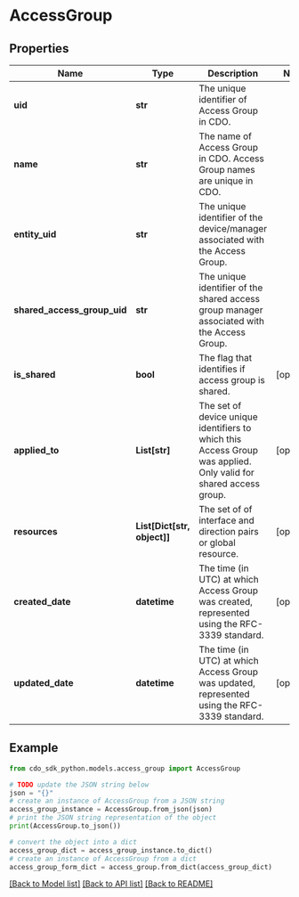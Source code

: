 # AccessGroup


## Properties

Name | Type | Description | Notes
------------ | ------------- | ------------- | -------------
**uid** | **str** | The unique identifier of Access Group in CDO. | 
**name** | **str** | The name of Access Group in CDO. Access Group names are unique in CDO. | 
**entity_uid** | **str** | The unique identifier of the device/manager associated with the Access Group. | 
**shared_access_group_uid** | **str** | The unique identifier of the shared access group manager associated with the Access Group. | 
**is_shared** | **bool** | The flag that identifies if access group is shared. | [optional] 
**applied_to** | **List[str]** | The set of device unique identifiers to which this Access Group was applied. Only valid for shared access group. | [optional] 
**resources** | **List[Dict[str, object]]** | The set of of interface and direction pairs or global resource. | [optional] 
**created_date** | **datetime** | The time (in UTC) at which Access Group was created, represented using the RFC-3339 standard. | [optional] 
**updated_date** | **datetime** | The time (in UTC) at which Access Group was updated, represented using the RFC-3339 standard. | [optional] 

## Example

```python
from cdo_sdk_python.models.access_group import AccessGroup

# TODO update the JSON string below
json = "{}"
# create an instance of AccessGroup from a JSON string
access_group_instance = AccessGroup.from_json(json)
# print the JSON string representation of the object
print(AccessGroup.to_json())

# convert the object into a dict
access_group_dict = access_group_instance.to_dict()
# create an instance of AccessGroup from a dict
access_group_form_dict = access_group.from_dict(access_group_dict)
```
[[Back to Model list]](../README.md#documentation-for-models) [[Back to API list]](../README.md#documentation-for-api-endpoints) [[Back to README]](../README.md)


